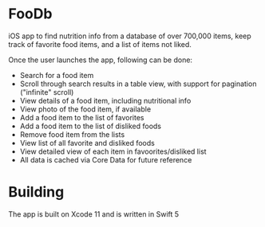 # FooDb
iOS app to find nutrition info from a database of over 700,000 items, keep track of favorite food items, and a list of items not liked.

Once the user launches the app, following can be done:
- Search for a food item
- Scroll through search results in a table view, with support for pagination ("infinite" scroll)
- View details of a food item, including nutritional info
- View photo of the food item, if available
- Add a food item to the list of favorites
- Add a food item to the list of disliked foods
- Remove food item from the lists
- View list of all favorite and disliked foods
- View detailed view of each item in favoorites/disliked list
- All data is cached via Core Data for future reference

# Building
The app is built on Xcode 11 and is written in Swift 5
